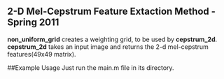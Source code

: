 2-D Mel-Cepstrum Feature Extaction Method - Spring 2011
---
__non_uniform_grid__ creates a weighting grid, to be used by __cepstrum_2d__.  
__cepstrum_2d__ takes an input image and returns the 2-d mel-cepstrum features(49x49 matrix).

##Example Usage
Just run the main.m file in its directory.
